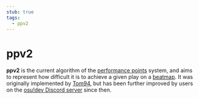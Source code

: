 ```yaml
---
stub: true
tags:
  - ppv2
---
```


# ppv2

**ppv2** is the current algorithm of the [performance points](/wiki/Performance_points) system, and aims to represent how difficult it is to achieve a given play on a [beatmap](/wiki/Beatmap). It was originally implemented by [Tom94](https://osu.ppy.sh/users/1857058), but has been further improved by users on the [osu!dev Discord server](/wiki/Community/osu!dev_Discord_server) since then.

<!--TODO: Link a lot of stuff and add formulas for the algorithm itself-->
